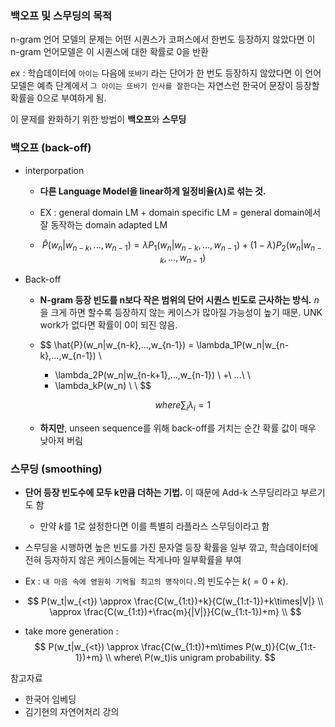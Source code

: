 ### 백오프 및 스무딩의 목적

n-gram 언어 모델의 문제는 어떤 시퀀스가 코퍼스에서 한번도 등장하지 않았다면 이 n-gram 언어모델은 이 시퀀스에 대한 확률로 0을 반환

ex : 학습데이터에 `아이는` 다음에 `또바기` 라는 단어가 한 번도 등장하지 않았다면 이 언어 모델은 예측 단계에서 `그 아이는 또바기 인사를 잘한다`는 자연스런 한국어 문장이 등장할 확률을 0으로 부여하게 됨.

이 문제를 완화하기 위한 방법이 **백오프**와 **스무딩**



### 백오프 (back-off)

- interporpation

  - **다른 Language Model을 linear하게 일정비율($\lambda$)로 섞는 것.**
  - EX : general domain LM + domain specific LM = general domain에서 잘 동작하는 domain adapted LM

  - 
    $$
    \hat{P}(w_n|w_{n-k},...,w_{n-1}) = \lambda{P_1}(w_n|w_{n-k},...,w_{n-1}) +(1-\lambda){P_2}(w_n|w_{n-k},...,w_{n-1})
    $$

- Back-off

  - **N-gram 등장 빈도를 n보다 작은 범위의 단어 시퀀스 빈도로 근사하는 방식.** $n$을 크게 하면 할수록 등장하지 않는 케이스가 많아질 가능성이 높기 때문. UNK work가 없다면 확률이 0이 되진 않음.

  - $$
    \hat{P}(w_n|w_{n-k},...,w_{n-1}) = \lambda_1P(w_n|w_{n-k},...,w_{n-1}) \\
     + \lambda_2P(w_n|w_{n-k+1},...,w_{n-1})  \\ 
     +\ ...\  \\
     + \lambda_kP(w_n) \\ \\
    $$

    $$
    where \sum_i{\lambda_i} = 1
    $$

  - **하지만**, unseen sequence를 위해 back-off를 거치는 순간 확률 값이 매우 낮아져 버림



### 스무딩 (smoothing)

- **단어 등장 빈도수에 모두 k만큼 더하는 기법.** 이 때문에 Add-k 스무딩리라고 부르기도 함
  - 만약 $k$를 1로 설정한다면 이를 특별히 라플라스 스무딩이라고 함
- 스무딩을 시행하면 높은 빈도를 가진 문자열 등장 확률을 일부 깎고, 학습데이터에 전혀 등자하지 않은 케이스들에는 작게나마 일부확률을 부여

- Ex : `내 마음 속에 영원히 기억될 최고의 명작이다.`의 빈도수는 $k (=0+k)$.

- $$
  P(w_t|w_{<t}) \approx \frac{C(w_{1:t})+k}{C(w_{1:t-1})+k\times|V|} \\
  \approx \frac{C(w_{1:t})+\frac{m}{|V|}}{C(w_{1:t-1})+m} \\
  $$

- take more generation : 
  $$
  P(w_t|w_{<t}) \approx \frac{C(w_{1:t})+m\times P(w_t)}{C(w_{1:t-1})+m} \\
  where\ P(w_t)is unigram probability.
  $$
  

참고자료

- 한국어 임베딩
- 김기현의 자연어처리 강의